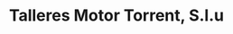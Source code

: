 ---
title: "Talleres Motor Torrent, S.l.u"
url: /torrent/talleres-motor-torrent-s-l-u-carrer-de-la-constitucio/
shop: Autowerkstatt
---